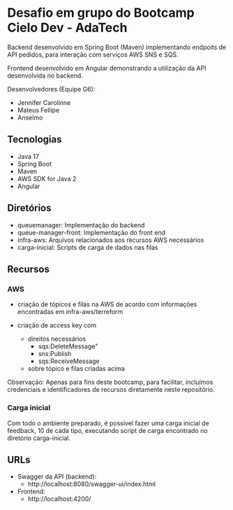 # Desafio em grupo do Bootcamp Cielo Dev - AdaTech

Backend desenvolvido em Spring Boot (Maven) implementando
endpoits de API pedidos, para interação com serviços AWS
SNS e SQS.

Frontend desenvolvido em Angular demonstrando a utilização
da API desenvolvida no backend. 

Desenvolvedores (Equipe G6):
- Jennifer Carolinne
- Mateus Fellipe
- Anselmo

## Tecnologias

- Java 17
- Spring Boot
- Maven
- AWS SDK for Java 2
- Angular

## Diretórios

- queuemanager: Implementação do backend
- queue-manager-front:  Implementação do front end
- infra-aws: Arquivos relacionados aos recursos AWS necessários
- carga-inicial: Scripts de carga de dados nas filas

## Recursos

### AWS

- criação de tópicos e filas na AWS de acordo com informações
  encontradas em infra-aws/terreform

- criação de access key com
  - direitos necessários
    - sqs:DeleteMessage"
    - sns:Publish
    - sqs:ReceiveMessage
  - sobre tópico e filas criadas acima

Observação: Apenas para fins deste bootcamp, para facilitar,
incluímos credenciais e identificadores de recursos 
diretamente neste repositório.

### Carga inicial

Com todo o ambiente preparado, é possível fazer uma carga
inicial de feedback, 10 de cada tipo, executando script de
carga encontrado no diretório carga-inicial. 

## URLs

- Swagger da API (backend):
  - http://localhost:8080/swagger-ui/index.html
- Frontend:
  - http://localhost:4200/
